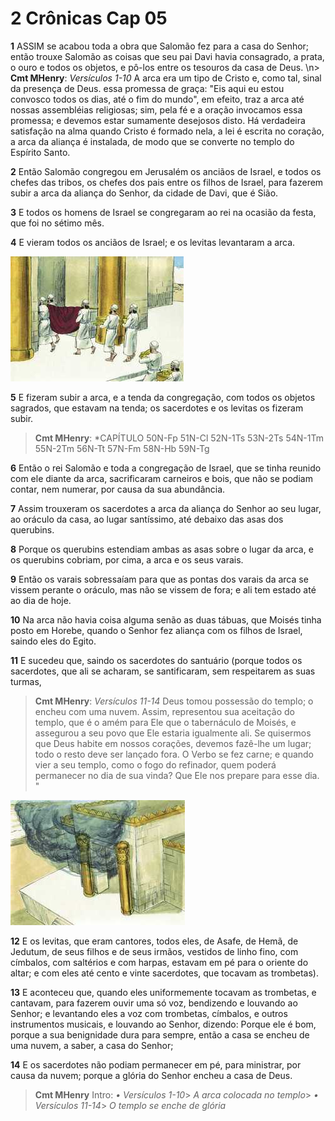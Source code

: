 # 2 Crônicas Cap 05

**1** 	ASSIM se acabou toda a obra que Salomão fez para a casa do Senhor; então trouxe Salomão as coisas que seu pai Davi havia consagrado, a prata, o ouro e todos os objetos, e pô-los entre os tesouros da casa de Deus.
\n> **Cmt MHenry**: *Versículos 1-10* A arca era um tipo de Cristo e, como tal, sinal da presença de Deus. essa promessa de graça: "Eis aqui eu estou convosco todos os dias, até o fim do mundo", em efeito, traz a arca até nossas assembléias religiosas; sim, pela fé e a oração invocamos essa promessa; e devemos estar sumamente desejosos disto. Há verdadeira satisfação na alma quando Cristo é formado nela, a lei é escrita no coração, a arca da aliança é instalada, de modo que se converte no templo do Espírito Santo.

**2** 	Então Salomão congregou em Jerusalém os anciãos de Israel, e todos os chefes das tribos, os chefes dos pais entre os filhos de Israel, para fazerem subir a arca da aliança do Senhor, da cidade de Davi, que é Sião.

**3** 	E todos os homens de Israel se congregaram ao rei na ocasião da festa, que foi no sétimo mês.

**4** 	E vieram todos os anciãos de Israel; e os levitas levantaram a arca.

![](../Images/SweetPublishing/11-8-2.jpg) 

**5** 	E fizeram subir a arca, e a tenda da congregação, com todos os objetos sagrados, que estavam na tenda; os sacerdotes e os levitas os fizeram subir.

> **Cmt MHenry**: *CAPÍTULO 50N-Fp 51N-Cl 52N-1Ts 53N-2Ts 54N-1Tm 55N-2Tm 56N-Tt 57N-Fm 58N-Hb 59N-Tg

**6** 	Então o rei Salomão e toda a congregação de Israel, que se tinha reunido com ele diante da arca, sacrificaram carneiros e bois, que não se podiam contar, nem numerar, por causa da sua abundância.

**7** 	Assim trouxeram os sacerdotes a arca da aliança do Senhor ao seu lugar, ao oráculo da casa, ao lugar santíssimo, até debaixo das asas dos querubins.

**8** 	Porque os querubins estendiam ambas as asas sobre o lugar da arca, e os querubins cobriam, por cima, a arca e os seus varais.

**9** 	Então os varais sobressaíam para que as pontas dos varais da arca se vissem perante o oráculo, mas não se vissem de fora; e ali tem estado até ao dia de hoje.

**10** 	Na arca não havia coisa alguma senão as duas tábuas, que Moisés tinha posto em Horebe, quando o Senhor fez aliança com os filhos de Israel, saindo eles do Egito.

**11** 	E sucedeu que, saindo os sacerdotes do santuário (porque todos os sacerdotes, que ali se acharam, se santificaram, sem respeitarem as suas turmas,

> **Cmt MHenry**: *Versículos 11-14* Deus tomou possessão do templo; o encheu com uma nuvem. Assim, representou sua aceitação do templo, que é o amém para Ele que o tabernáculo de Moisés, e assegurou a seu povo que Ele estaria igualmente ali. Se quisermos que Deus habite em nossos corações, devemos fazê-lhe um lugar; todo o resto deve ser lançado fora. O Verbo se fez carne; e quando vier a seu templo, como o fogo do refinador, quem poderá permanecer no dia de sua vinda? Que Ele nos prepare para esse dia. "

![](../Images/SweetPublishing/11-8-3.jpg) 

**12** 	E os levitas, que eram cantores, todos eles, de Asafe, de Hemã, de Jedutum, de seus filhos e de seus irmãos, vestidos de linho fino, com címbalos, com saltérios e com harpas, estavam em pé para o oriente do altar; e com eles até cento e vinte sacerdotes, que tocavam as trombetas).

**13** 	E aconteceu que, quando eles uniformemente tocavam as trombetas, e cantavam, para fazerem ouvir uma só voz, bendizendo e louvando ao Senhor; e levantando eles a voz com trombetas, címbalos, e outros instrumentos musicais, e louvando ao Senhor, dizendo: Porque ele é bom, porque a sua benignidade dura para sempre, então a casa se encheu de uma nuvem, a saber, a casa do Senhor;

**14** 	E os sacerdotes não podiam permanecer em pé, para ministrar, por causa da nuvem; porque a glória do Senhor encheu a casa de Deus.


> **Cmt MHenry** Intro: *• Versículos 1-10*> *A arca colocada no templo*> *• Versículos 11-14*> *O templo se enche de glória*